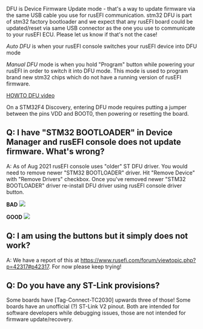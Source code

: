 

DFU is Device Firmware Update mode - that's a way to update firmware via the same USB cable you use for rusEFI communication. stm32 DFU is part of stm32 factory bootloader and we expect that any rusEFI board could be updated/reset via same USB connector as the one you use to communicate to your rusEFI ECU. Please let us know if that's not the case!

*Auto DFU* is when your rusEFI console switches your rusEFI device into DFU mode

*Manual DFU* mode is when you hold "Program" button while powering your rusEFI in order to switch it into DFU mode. This mode is
used to program brand new stm32 chips which do not have a running version of rusEFI firmware.

[HOWTO DFU video](https://www.youtube.com/watch?v=VdvXYgv_acg)

On a STM32F4 Discovery, entering DFU mode requires putting a jumper between the pins VDD and BOOT0, then powering or resetting the board.


## Q: I have "STM32 BOOTLOADER" in Device Manager and rusEFI console does not update firmware. What's wrong?

A: As of Aug 2021 rusEFI console uses "older" ST DFU driver. You would need to remove newer "STM32 BOOTLOADER" driver. Hit "Remove Device" with "Remove Drivers" checkbox. Once you've removed newer "STM32 BOOTLOADER" driver re-install DFU driver using rusEFI console driver button.

**BAD**
![](https://github.com/BeerMoneyMotorsports/rusefi_images/blob/main/REbootloader.png)

**GOOD**
![](https://github.com/BeerMoneyMotorsports/rusefi_images/blob/main/RE_DFUmode.png)


## Q: I am using the buttons but it simply does not work?

A: We have a report of this at https://www.rusefi.com/forum/viewtopic.php?p=42317#p42317. For now please keep trying!

## Q: Do you have any ST-Link provisions?

Some boards have [Tag-Connect-TC2030] upwards three of those! Some boards have an unofficial (?) ST-Link V2 pinout. Both are intended for software developers while debugging issues, those are not intended for firmware update/recovery.
